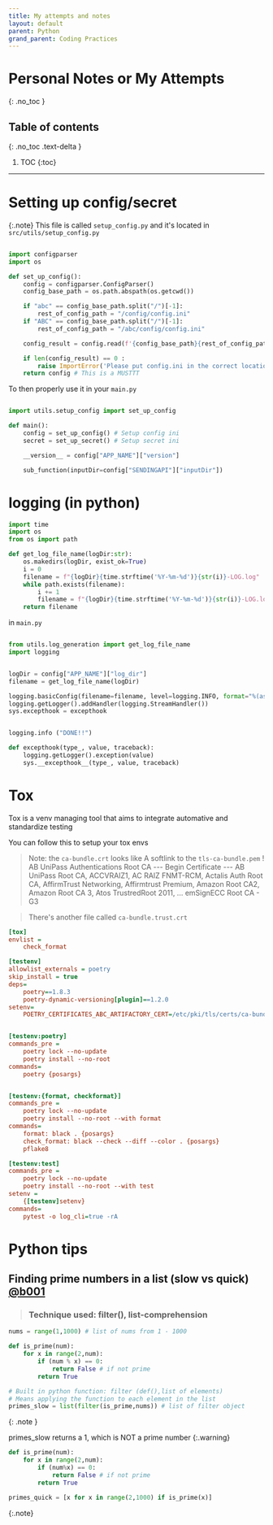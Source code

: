 ```yaml
---
title: My attempts and notes
layout: default
parent: Python 
grand_parent: Coding Practices
---
```

# Personal Notes or My Attempts
{: .no_toc }

## Table of contents
{: .no_toc .text-delta }

1. TOC
{:toc}

---
# Setting up config/secret

{:.note}
This file is called `setup_config.py` and it's located in `src/utils/setup_config.py`

```python

import configparser
import os

def set_up_config():
    config = configparser.ConfigParser()
    config_base_path = os.path.abspath(os.getcwd())

    if "abc" == config_base_path.split("/")[-1]:
        rest_of_config_path = "/config/config.ini"
    if "ABC" == config_base_path.split("/")[-1]:
        rest_of_config_path = "/abc/config/config.ini"

    config_result = config.read(f'{config_base_path}{rest_of_config_path}')

    if len(config_result) == 0 :
        raise ImportError('Please put config.ini in the correct location!!')
    return config # This is a MUSTTT

```

To then properly use it in your `main.py`

```python

import utils.setup_config import set_up_config

def main():
    config = set_up_config() # Setup config ini
    secret = set_up_secret() # Setup secret ini

    __version__ = config["APP_NAME"]["version"]

    sub_function(inputDir=config["SENDINGAPI"]["inputDir"])

```

# logging (in python)

```python
import time
import os
from os import path

def get_log_file_name(logDir:str):
    os.makedirs(logDir, exist_ok=True)
    i = 0
    filename = f"{logDir}{time.strftime('%Y-%m-%d')}{str(i)}-LOG.log"
    while path.exists(filename):
        i += 1
        filename = f"{logDir}{time.strftime('%Y-%m-%d')}{str(i)}-LOG.log"
    return filename

```

in `main.py`

```python

from utils.log_generation import get_log_file_name
import logging


logDir = config["APP_NAME"]["log_dir"]
filename = get_log_file_name(logDir)

logging.basicConfig(filename=filename, level=logging.INFO, format="%(asctime)s - %(levelname)s - %(message)s")
logging.getLogger().addHandler(logging.StreamHandler())
sys.excepthook = excepthook


logging.info ("DONE!!")

def excepthook(type_, value, traceback):
    logging.getLogger().exception(value)
    sys.__excepthook__(type_, value, traceback)


```



# Tox 

Tox is a venv managing tool that aims to integrate automative and standardize testing  

You can follow this to setup your tox envs

> Note: the `ca-bundle.crt` looks like
> A softlink to the `tls-ca-bundle.pem` !
> AB UniPass Authentications Root CA
> --- Begin Certificate ---
> AB UniPass Root CA, ACCVRAIZ1, AC RAIZ FNMT-RCM, Actalis Auth Root CA, AffirmTrust Networking, Affirmtrust Premium, Amazon Root CA2, Amazon Root CA 3, Atos TrustredRoot 2011, ... emSignECC Root CA - G3

> There's another file called `ca-bundle.trust.crt`

```ini
[tox]
envlist =
    check_format

[testenv]
allowlist_externals = poetry
skip_install = true
deps=
    poetry==1.8.3
    poetry-dynamic-versioning[plugin]==1.2.0
setenv=
    POETRY_CERTIFICATES_ABC_ARTIFACTORY_CERT=/etc/pki/tls/certs/ca-bundle.crt


[testenv:poetry]
commands_pre =
    poetry lock --no-update
    poetry install --no-root
commands=
    poetry {posargs}


[testenv:{format, checkformat}]
commands_pre =
    poetry lock --no-update
    poetry install --no-root --with format
commands=
    format: black . {posargs}
    check_format: black --check --diff --color . {posargs}
    pflake8

[testenv:test]
commands_pre =
    poetry lock --no-update
    poetry install --no-root --with test
setenv =
    {[testenv]setenv}
commands=
    pytest -o log_cli=true -rA


```

# Python tips 

## Finding prime numbers in a list (slow vs quick) [@b001](https://www.youtube.com/shorts/g9fIWtSexLs)
> ### Technique used: filter(), list-comprehension

```python
nums = range(1,1000) # list of nums from 1 - 1000

def is_prime(num):
    for x in range(2,num):
        if (num % x) == 0:
            return False # if not prime
        return True

# Built in python function: filter (def(),list of elements) 
# Means applying the function to each element in the list 
primes_slow = list(filter(is_prime,nums)) # list of filter object 
```
{: .note }

primes_slow returns a 1, which is NOT a prime number
{:.warning}

```python
def is_prime(num):
    for x in range(2,num):
        if (num%x) == 0:
            return False # if not prime
        return True

primes_quick = [x for x in range(2,1000) if is_prime(x)]
```
{:.note}